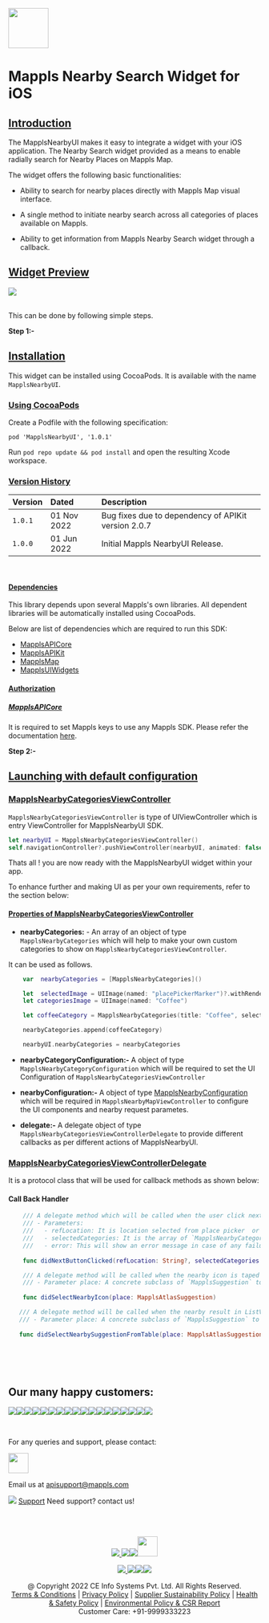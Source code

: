 [<img src="https://about.mappls.com/images/mappls-b-logo.svg" height="80"/> </p>](https://www.mapmyindia.com/api)

# Mappls Nearby Search Widget for iOS

## [Introduction](#Introduction)

The MapplsNearbyUI makes it easy to integrate a widget with your iOS application. The Nearby Search widget provided as a means to enable radially search for Nearby Places on Mappls Map.

The widget offers the following basic functionalities:

- Ability to search for nearby places directly with Mappls Map visual interface.

- A single method to initiate nearby search across all categories of places available on Mappls.

- Ability to get information from Mappls Nearby Search widget through a callback.

## [Widget Preview](#Widget)

![](https://mmi-api-team.s3.amazonaws.com/moveSDK/ios/resources/MapmyIndiaNearbyUI/MapmyIndiaNearbyUI.gif)

<br> This can be done by following simple steps.

**Step 1:-**
## [Installation](#Installation)


This widget can be installed using CocoaPods. It is available with the name `MapplsNearbyUI`.

### [Using CocoaPods](#Using-CocoaPods)

Create a Podfile with the following specification:

```
pod 'MapplsNearbyUI', '1.0.1'
```

Run `pod repo update && pod install` and open the resulting Xcode workspace.

### [Version History](#Version-History)

| Version | Dated | Description | 
| :---- | :---- | :---- |
| `1.0.1` | 01 Nov 2022 | Bug fixes due to dependency of APIKit version 2.0.7|
| `1.0.0` | 01 Jun 2022 | Initial Mappls NearbyUI Release.|

<br>

#### [Dependencies](#Dependencies)

This library depends upon several Mappls's own libraries. All dependent libraries will be automatically installed using CocoaPods.

Below are list of dependencies which are required to run this SDK:

- [MapplsAPICore](https://github.com/mappls-api/mappls-ios-sdk/docs/v1.0.0/MapplsAPICore.md)
- [MapplsAPIKit](https://github.com/mappls-api/mappls-ios-sdk/docs/v1.0.0/MapplsAPIKit.md)
- [MapplsMap](https://github.com/mappls-api/mappls-ios-sdk/docs/v1.0.0/MapplsMap.md)
- [MapplsUIWidgets](https://github.com/mappls-api/mappls-ios-sdk/docs/v1.0.0/MapplsUIWidgets.md)

#### [Authorization](#Authorization)

##### [MapplsAPICore](#MapplsAPICore)
It is required to set Mappls keys to use any Mappls SDK. Please refer the documentation [here](https://github.com/mappls-api/mappls-ios-sdk/docs/v1.0.0/MapplsAPICore.md).

**Step 2:-**
## [Launching with default configuration](#Launching-with-default-configuration)


### [MapplsNearbyCategoriesViewController](#MapplsNearbyCategoriesViewController)

`MapplsNearbyCategoriesViewController` is type of UIViewController which is entry ViewController for MapplsNearbyUI SDK. 

```swift
let nearbyUI = MapplsNearbyCategoriesViewController()
self.navigationController?.pushViewController(nearbyUI, animated: false)
```
Thats all ! you are now ready with the MapplsNearbyUI widget within your app.

To enhance further and making UI as per your own requirements, refer to the section below:

#### [Properties of MapplsNearbyCategoriesViewController](#Properties-of-MapplsNearbyCategoriesViewController)

 - **nearbyCategories:** - An array of an object of type `MapplsNearbyCategories` which will help to make your own custom categories to show on `MapplsNearbyCategoriesViewController`.

It can be used as follows.
``` swift
    var  nearbyCategories = [MapplsNearbyCategories]()

    let  selectedImage = UIImage(named: "placePickerMarker")?.withRenderingMode(.alwaysTemplate)
    let categoriesImage = UIImage(named: "Coffee")

    let coffeeCategory = MapplsNearbyCategories(title: "Coffee", selectedBackgroundColor: selectedColor, unselectedBackgroundColor: .white, selectedImage: selectedImage ?? UIImage(), unselectedImage: selectedImage ?? UIImage(), unselectedTextColor: .black, selectedTextColor: .white, isSelected: true, categoryKeywords: ["FODCOF"], mapNearbyCategoryIcon: categoriesImage)

    nearbyCategories.append(coffeeCategory)

    nearbyUI.nearbyCategories = nearbyCategories

```

 - **nearbyCategoryConfiguration:-** A object of type `MapplsNearbyCategoryConfiguration` which will be required to set the UI Configuration of `MapplsNearbyCategoriesViewController` 

 - **nearbyConfiguration:-** A object of type [MapplsNearbyConfiguration](#MapplsNearbyConfiguration) which will be required in `MapplsNearbyMapViewController` to  configure the UI components and nearby request parametes.
 

- **delegate:-** A delegate object of type `MapplsNearbyCategoriesViewControllerDelegate` to provide different callbacks as per different actions of MapplsNearbyUI.

### [MapplsNearbyCategoriesViewControllerDelegate](#MapplsNearbyCategoriesViewControllerDelegate)

It is a protocol class that will be used for callback methods as shown below:

#### Call Back Handler
``` swift
    /// A delegate method which will be called when the user click next button in `MapplsNearbyCategoriesViewController` class
    /// - Parameters:
    ///   - refLocation: It is location selected from place picker  or your current location or location provided by used as refLocation.
    ///   - selectedCategories: It is the array of `MapplsNearbyCategories` items selected from the categories
    ///   - error: This will show an error message in case of any failure in `MapplsNearbyCategoriesViewController` class on next button clicked.
   
    func didNextButtonClicked(refLocation: String?, selectedCategories: [MapplsNearbyCategories]?, error: String? )
 ```

``` swift
    /// A delegate method will be called when the nearby icon is taped on the map. It will return a nearby response for the taped icon.
    /// - Parameter place: A concrete subclass of `MapplsSuggestion` to represent suggestedLocations object in results of  requests.
   
    func didSelectNearbyIcon(place: MapplsAtlasSuggestion)
 ```

 ``` swift
    /// A delegate method will be called when the nearby result in ListView is tapped. It will return a nearby response for the tapped item.
    /// - Parameter place: A concrete subclass of `MapplsSuggestion` to represent suggestedLocations object in results of  requests.
   
    func didSelectNearbySuggestionFromTable(place: MapplsAtlasSuggestion)
 ```

<br><br><br>

## Our many happy customers:

![](https://www.mapmyindia.com/api/img/logos1/PhonePe.png)![](https://www.mapmyindia.com/api/img/logos1/Arya-Omnitalk.png)![](https://www.mapmyindia.com/api/img/logos1/delhivery.png)![](https://www.mapmyindia.com/api/img/logos1/hdfc.png)![](https://www.mapmyindia.com/api/img/logos1/TVS.png)![](https://www.mapmyindia.com/api/img/logos1/Paytm.png)![](https://www.mapmyindia.com/api/img/logos1/FastTrackz.png)![](https://www.mapmyindia.com/api/img/logos1/ICICI-Pru.png)![](https://www.mapmyindia.com/api/img/logos1/LeanBox.png)![](https://www.mapmyindia.com/api/img/logos1/MFS.png)![](https://www.mapmyindia.com/api/img/logos1/TTSL.png)![](https://www.mapmyindia.com/api/img/logos1/Novire.png)![](https://www.mapmyindia.com/api/img/logos1/OLX.png)![](https://www.mapmyindia.com/api/img/logos1/sun-telematics.png)![](https://www.mapmyindia.com/api/img/logos1/Sensel.png)![](https://www.mapmyindia.com/api/img/logos1/TATA-MOTORS.png)![](https://www.mapmyindia.com/api/img/logos1/Wipro.png)![](https://www.mapmyindia.com/api/img/logos1/Xamarin.png)

<br>

For any queries and support, please contact:

[<img src="https://about.mappls.com/images/mappls-b-logo.svg" height="40"/> </p>](https://about.mappls.com/api/)

Email us at [apisupport@mappls.com](mailto:apisupport@mappls.com)

![](https://www.mapmyindia.com/api/img/icons/support.png)
[Support](https://about.mappls.com/contact/)
Need support? contact us!

<br></br>

[<p align="center"> <img src="https://www.mapmyindia.com/api/img/icons/stack-overflow.png"/> ](https://stackoverflow.com/questions/tagged/mappls-api)[![](https://www.mapmyindia.com/api/img/icons/blog.png)](https://about.mappls.com/blog/)[![](https://www.mapmyindia.com/api/img/icons/gethub.png)](https://github.com/mappls-api)[<img src="https://mmi-api-team.s3.ap-south-1.amazonaws.com/API-Team/npm-logo.one-third%5B1%5D.png" height="40"/> </p>](https://www.npmjs.com/org/mapmyindia) 

[<p align="center"> <img src="https://www.mapmyindia.com/june-newsletter/icon4.png"/> ](https://www.facebook.com/Mapplsofficial)[![](https://www.mapmyindia.com/june-newsletter/icon2.png)](https://twitter.com/mappls)[![](https://www.mapmyindia.com/newsletter/2017/aug/llinkedin.png)](https://www.linkedin.com/company/mappls/)[![](https://www.mapmyindia.com/june-newsletter/icon3.png)](https://www.youtube.com/channel/UCAWvWsh-dZLLeUU7_J9HiOA)

<div align="center">@ Copyright 2022 CE Info Systems Pvt. Ltd. All Rights Reserved.</div>

<div align="center"> <a href="https://about.mappls.com/api/terms-&-conditions">Terms & Conditions</a> | <a href="https://www.mappls.com/about/privacy-policy">Privacy Policy</a> | <a href="https://www.mappls.com/pdf/mappls-sustainability-policy-healt-labour-rules-supplir-sustainability.pdf">Supplier Sustainability Policy</a> | <a href="https://www.mappls.com/pdf/Health-Safety-Management.pdf">Health & Safety Policy</a> | <a href="https://www.mappls.com/pdf/Environment-Sustainability-Policy-CSR-Report.pdf">Environmental Policy & CSR Report</a>

<div align="center">Customer Care: +91-9999333223</div>
